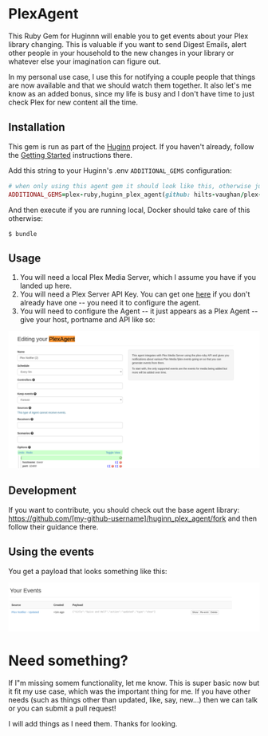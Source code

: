 # PlexAgent

This Ruby Gem for Huginnn will enable you to get events about your Plex library changing. This is valuable if you want to send Digest Emails, alert other people in your household to the new changes in your library or whatever else your imagination can figure out.

In my personal use case, I use this for notifying a couple people that things are now available and that we should watch them together. It also let's me know as an added bonus, since my life is busy and I don't have time to just check Plex for new content all the time.

## Installation

This gem is run as part of the [Huginn](https://github.com/huginn/huginn) project. If you haven't already, follow the [Getting Started](https://github.com/huginn/huginn#getting-started) instructions there.

Add this string to your Huginn's .env `ADDITIONAL_GEMS` configuration:

```ruby
# when only using this agent gem it should look like this, otherwise just append:
ADDITIONAL_GEMS=plex-ruby,huginn_plex_agent(github: hilts-vaughan/plex-huginn-ruby)
```

And then execute if you are running local, Docker should take care of this otherwise:

    $ bundle

## Usage

1. You will need a local Plex Media Server, which I assume you have if you landed up here. 
2. You will need a Plex Server API Key. You can get one [here](https://forums.plex.tv/discussion/129922/how-to-request-a-x-plex-token-token-for-your-app/p1) if you don't already have one -- you need it to configure the agent.
3. You will need to configure the Agent -- it just appears as a Plex Agent -- give your host, portname and API like so:

![plex](/assets/configure.png)


## Development

If you want to contribute, you should check out the base agent library: https://github.com/[my-github-username]/huginn_plex_agent/fork and then follow their guidance there. 

## Using the events

You get a payload that looks something like this:

![plex](/assets/event.png)

# Need something?

If I"m missing somem functionality, let me know. This is super basic now but it fit my use case, which was the important thing for me. If you have other needs (such as things other than updated, like, say, new...) then we can talk or you can submit a pull request!

I will add things as I need them. Thanks for looking.
